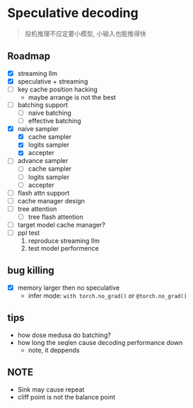 # Speculative decoding

> 投机推理不应定要小模型, 小输入也能推得快

## Roadmap

- [x] streaming llm
- [x] speculative + streaming
- [ ] key cache position hacking
    - maybe arrange is not the best
- [ ] batching support
    - [ ] naive batching
    - [ ] effective batching
- [x] naive sampler
    - [x] cache sampler
    - [x] logits sampler
    - [x] accepter
- [ ] advance sampler
    - [ ] cache sampler
    - [ ] logits sampler
    - [ ] accepter
- [ ] flash attn support
- [ ] cache manager design
- [ ] tree attention
    - [ ] tree flash attention
- [ ] target model cache manager?
- [ ] ppl test
    1. reproduce streaming llm
    2. test model performence

## bug killing

- [x] memory larger then no speculative
    - infer mode: `with torch.no_grad()` or `@torch.no_grad()`

## tips

- how dose medusa do batching?
- how long the seqlen cause decoding performance down
    * note, it deppends

## NOTE

- Sink may cause repeat
- cliff point is not the balance point

